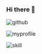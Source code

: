 ### Hi there 👋



![github](https://img.shields.io/badge/GitHub-100000?style=for-the-badge&logo=github&logoColor=white)

![myprofile](https://github-readme-stats.vercel.app/api?username=qwes5674&theme=blue-green)

![skill](https://img.shields.io/badge/C%23-239120?style=for-the-badge&logo=c-sharp&logoColor=white)
